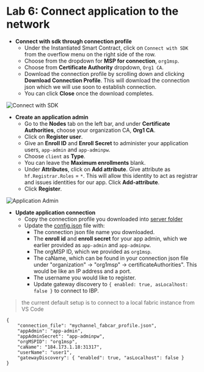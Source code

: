 # Lab 6: Connect application to the network

* **Connect with sdk through connection profile**
  * Under the Instantiated Smart Contract, click on `Connect with SDK` from the overflow menu on the right side of the row.
  * Choose from the dropdown for **MSP for connection**, `org1msp`.
  * Choose from **Certificate Authority** dropdown, `Org1 CA`.
  * Download the connection profile by scrolling down and clicking **Download Connection Profile**. This will download the connection json which we will use soon to establish connection.
  * You can click **Close** once the download completes.

![Connect with SDK](../.gitbook/assets/sc19.gif)

* **Create an application admin**
  * Go to the **Nodes** tab on the left bar, and under **Certificate Authorities**, choose your organization CA, **Org1 CA**.
  * Click on **Register user**.
  * Give an **Enroll ID** and **Enroll Secret** to administer your application users, `app-admin` and `app-adminpw`.
  * Choose `client` as **Type**.
  * You can leave the **Maximum enrollments** blank.
  * Under **Attributes**, click on **Add attribute**. Give attribute as `hf.Registrar.Roles` = `*`. This will allow this identity to act as registrar and issues identities for our app. Click **Add-attribute**.
  * Click **Register**.

![Application Admin](../.gitbook/assets/sc20.gif)

* **Update application connection**
  * Copy the connection profile you downloaded into [server folder](https://github.com/IBM/fabcar-blockchain-sample/blob/master/web-app/server)
  * Update the [config.json](https://github.com/IBM/fabcar-blockchain-sample/blob/master/web-app/server/config.json) file with:
    * The connection json file name you downloaded.
    * The **enroll id** and **enroll secret** for your app admin, which we earlier provided as `app-admin` and `app-adminpw`.
    * The orgMSP ID, which we provided as `org1msp`.
    * The caName, which can be found in your connection json file under "organization" -&gt; "org1msp" -&gt; certificateAuthorities". This would be like an IP address and a port.
    * The username you would like to register.
    * Update gateway discovery to `{ enabled: true, asLocalhost: false }` to connect to IBP.

> the current default setup is to connect to a local fabric instance from VS Code

```text
{
    "connection_file": "mychannel_fabcar_profile.json",
    "appAdmin": "app-admin",
    "appAdminSecret": "app-adminpw",
    "orgMSPID": "org1msp",
    "caName": "184.173.1.18:31317",
    "userName": "user1",
    "gatewayDiscovery": { "enabled": true, "asLocalhost": false }
}
```

